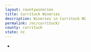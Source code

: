 ```yaml
---
layout: countywineries
title: Currituck Wineries
description: Wineries in Currituck NC
permalink: /nc/currituck/
county: currituck
state: nc
---
```

-
